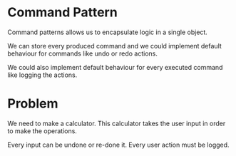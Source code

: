 #  Command Pattern

Command patterns allows us to encapsulate logic in a single object.

We can store every produced command and we could implement default behaviour for commands like undo or redo actions.

We could also implement default behaviour for every executed command like logging the actions.

# Problem

We need to make a calculator. This calculator takes the user input in order to make the operations.

Every input can be undone or re-done it. Every user action must be logged.
